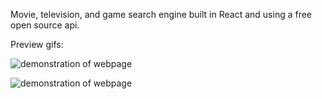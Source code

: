 Movie, television, and game search engine built in React and using a free open source api.

Preview gifs:

![demonstration of webpage](https://i.gyazo.com/7ec5b8d0759c7f9b78811a84f1e2bd37.gif)

![demonstration of webpage](https://i.gyazo.com/5bff170b1958414f6340e4bd01b95060.gif)
